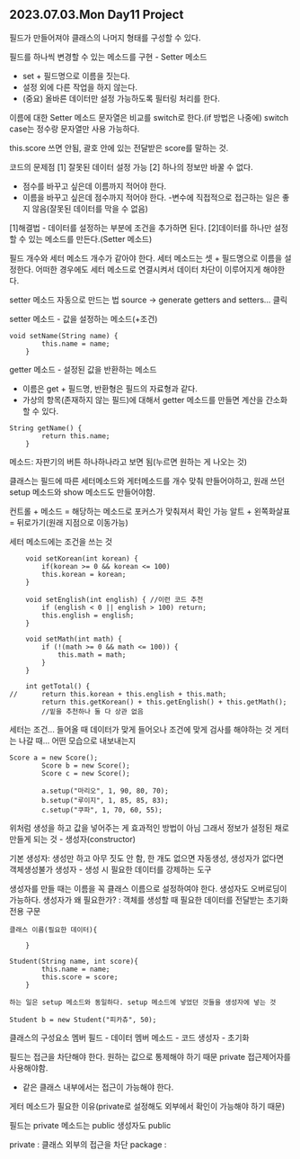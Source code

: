 ## 2023.07.03.Mon Day11 Project

필드가 만들어져야 클래스의 나머지 형태를 구성할 수 있다.

필드를 하나씩 변경할 수 있는 메소드를 구현 - Setter 메소드
- set + 필드명으로 이름을 짓는다.
- 설정 외에 다른 작업을 하지 않는다.
- (중요) 올바른 데이터만 설정 가능하도록 필터링 처리를 한다.

이름에 대한 Setter 메소드
문자열은 비교를 switch로 한다.(if 방법은 나중에)
switch case는 정수랑 문자열만 사용 가능하다.

this.score 쓰면 안됨, 괄호 안에 있는 전달받은 score를 말하는 것.

코드의 문제점
[1] 잘못된 데이터 설정 가능
[2] 하나의 정보만 바꿀 수 없다.
- 점수를 바꾸고 싶은데 이름까지 적어야 한다.
- 이름을 바꾸고 싶은데 점수까지 적어야 한다.
  -변수에 직접적으로 접근하는 일은 좋지 않음(잘못된 데이터를 막을 수 없음)

[1]해결법 - 데이터를 설정하는 부분에 조건을 추가하면 된다.
[2]데이터를 하나만 설정할 수 있는 메소드를 만든다.(Setter 메소드)


필드 개수와 세터 메소드 개수가 같아야 한다.
세터 메소드는 셋 + 필드명으로 이름을 설정한다.
어떠한 경우에도 세터 메소드로 연결시켜서 데이터 차단이 이루어지게 해야한다.

setter 메소드 자동으로 만드는 법
source -> generate getters and setters... 클릭

setter 메소드 - 값을 설정하는 메소드(+조건)
```
void setName(String name) {
		this.name = name;
	}
```


getter 메소드 - 설정된 값을 반환하는 메소드
- 이름은 get + 필드명, 반환형은 필드의 자료형과 같다.
- 가상의 항목(존재하지 않는 필드)에 대해서 getter 메소드를 만들면 계산을 간소화할 수 있다.

```
String getName() {
		return this.name;
	}
```



메소드: 자판기의 버튼 하나하나라고 보면 됨(누르면 원하는 게 나오는 것)

클래스는 필드에 따른 세터메소드와 게터메소드를 개수 맞춰 만들어야하고, 원래 쓰던 setup 메소드와 show 메소드도 만들어야함.


컨트롤 + 메소드 = 해당하는 메소드로 포커스가 맞춰져서 확인 가능
알트 + 왼쪽화살표 = 뒤로가기(원래 지점으로 이동가능)

세터 메소드에는 조건을 쓰는 것


```
	void setKorean(int korean) {
		if(korean >= 0 && korean <= 100)
		this.korean = korean;
	}
	
	void setEnglish(int english) { //이런 코드 추천
		if (english < 0 || english > 100) return;
		this.english = english;
	}
	
	void setMath(int math) {
		if (!(math >= 0 && math <= 100)) {
			this.math = math;
		}
	}
```


```
	int getTotal() {
//		return this.korean + this.english + this.math;
		return this.getKorean() + this.getEnglish() + this.getMath();
		//밑을 추천하나 둘 다 상관 없음
```


세터는 조건... 들어올 때 데이터가 맞게 들어오나 조건에 맞게 검사를 해야하는 것
게터는 나갈 때... 어떤 모습으로 내보내는지


```
Score a = new Score();
		Score b = new Score();
		Score c = new Score();
		
		a.setup("마리오", 1, 90, 80, 70);
		b.setup("루이지", 1, 85, 85, 83);
		c.setup("쿠파", 1, 70, 60, 55);
```

위처럼 생성을 하고 값을 넣어주는 게 효과적인 방법이 아님
그래서 정보가 설정된 채로 만들게 되는 것 - 생성자(constructor)

기본 생성자: 생성만 하고 아무 짓도 안 함, 한 개도 없으면 자동생성, 생성자가 없다면 객체생성불가
생성자 - 생성 시 필요한 데이터를 강제하는 도구

생성자를 만들 때는 이름을 꼭 클래스 이름으로 설정하여야 한다.
생성자도 오버로딩이 가능하다.
생성자가 왜 필요한가? : 객체를 생성할 때 필요한 데이터를 전달받는 초기화 전용 구문


```
클래스 이름(필요한 데이터){
		
	}
```


```
Student(String name, int score){
		this.name = name;
		this.score = score;
	}
```
	하는 일은 setup 메소드와 동일하다. setup 메소드에 넣었던 것들을 생성자에 넣는 것


```
Student b = new Student("피카츄", 50);
```


클래스의 구성요소
멤버 필드 - 데이터
멤버 메소드 - 코드
생성자 - 초기화

필드는 접근을 차단해야 한다. 원하는 값으로 통제해야 하기 때문
private 접근제어자를 사용해야함.
- 같은 클래스 내부에서는 접근이 가능해야 한다.

게터 메소드가 필요한 이유(private로 설정해도 외부에서 확인이 가능해야 하기 때문)

필드는 private
메소드는 public
생성자도 public

private : 클래스 외부의 접근을 차단
package :

